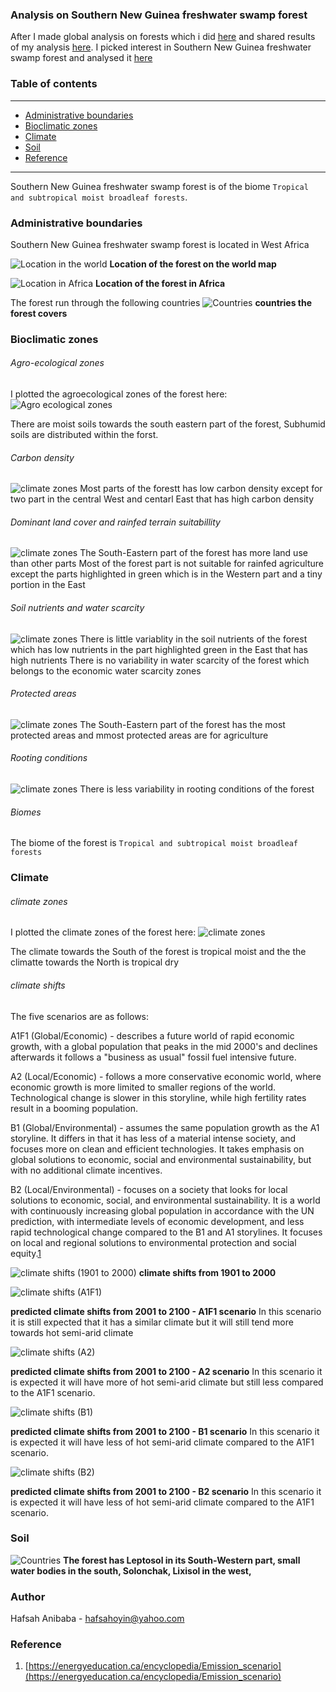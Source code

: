 ### Analysis on Southern New Guinea freshwater swamp forest

After I made global analysis on forests which i did  [here](https://nbviewer.org/github/Hafsah2020/mentorship-outreachy/blob/moja-global-main/outreachy/Southern_New_Guinea_freshwater_swamp_forest_analysis/Global_analysis_of_all_forests_in_the_world.ipynb) and shared results of my analysis [here](Global_analysis_of_all_forests_in_the_world.md). I picked interest in Southern New Guinea freshwater swamp forest and analysed it [here](https://nbviewer.org/github/Hafsah2020/mentorship-outreachy/blob/moja-global-main/outreachy/Southern_New_Guinea_freshwater_swamp_forest_analysis/Southern_New_Guinea_freshwater_swamp_forest.ipynb)

### Table of contents

___

* [Administrative boundaries](#Administrative-boundaries)
* [Bioclimatic zones](#Bioclimatic-zones)
* [Climate](#Climate)
* [Soil](#Soil)
* [Reference](#Reference)

___


Southern New Guinea freshwater swamp forest is of the biome `Tropical and subtropical moist broadleaf forests`.

### Administrative boundaries

Southern New Guinea freshwater swamp forest is located in West Africa

![Location in the world](Images/fav_forest_world.png)
<b> Location of the forest on the world map</b>

![Location in Africa](Images/fav_forest_africa.png)
<b> Location of the forest in Africa </b>

The forest run through the following countries
![Countries](Images/fav_forest_countries.png)
<b> countries the forest covers </b>


### Bioclimatic zones

###### Agro-ecological zones

I plotted the agroecological zones of the forest here:
![Agro ecological zones](Images/fav_forest_agroeco.png)


There are moist soils towards the south eastern part of the forest, Subhumid soils are distributed within the forst.

###### Carbon density
![climate zones](Images/fav_forest_carbon_density.png)
Most parts of the forestt has low carbon density except for two part in the central West and centarl East that has high carbon density

###### Dominant land cover and rainfed terrain suitabillity
![climate zones](Images/fav_forest_dom_rainfed.png)
The South-Eastern part of the forest has more land use than other parts 
Most of the forest part is not suitable for rainfed agriculture except the parts highlighted in green which is in the Western part and a tiny portion in the East

###### Soil nutrients and water scarcity
![climate zones](Images/fav_forest_nut_water.png)
There is little variablity in the soil nutrients of the forest which has low nutrients in the part highlighted green in the East that has high nutrients
There is no variability in water scarcity of the forest which belongs to the economic water scarcity zones

###### Protected areas
![climate zones](Images/fav_forest_rest_prot.png)
The South-Eastern part of the forest has the most protected areas and mmost protected areas are for agriculture

###### Rooting conditions
![climate zones](Images/fav_forest_rest_prot.png)
There is less variability in rooting conditions of the forest

###### Biomes

The biome of the forest is `Tropical and subtropical moist broadleaf forests`


### Climate

###### climate zones

I plotted the climate zones of the forest here:
![climate zones](Images/fav_forest_climate.png)

The climate towards the South of the forest is tropical moist and the the climatte towards the North is tropical dry

###### climate shifts

The five scenarios are as follows:

A1F1 (Global/Economic) - describes a future world of rapid economic growth, with a global population that peaks in the mid 2000's and declines afterwards it follows a "business as usual" fossil fuel intensive future.

A2 (Local/Economic) - follows a more conservative economic world, where economic growth is more limited to smaller regions of the world. Technological change is slower in this storyline, while high fertility rates result in a booming population.

B1 (Global/Environmental) - assumes the same population growth as the A1 storyline. It differs in that it has less of a material intense society, and focuses more on clean and efficient technologies. It takes emphasis on global solutions to economic, social and environmental sustainability, but with no additional climate incentives.

B2 (Local/Environmental) - focuses on a society that looks for local solutions to economic, social, and environmental sustainability. It is a world with continuously increasing global population in accordance with the UN prediction, with intermediate levels of economic development, and less rapid technological change compared to the B1 and A1 storylines. It focuses on local and regional solutions to environmental protection and social equity.[1](https://energyeducation.ca/encyclopedia/Emission_scenario)


![climate shifts (1901 to 2000)](Images/fav_forest_shifts_no_scenario.png)
<b> climate shifts from 1901 to 2000</b>


![climate shifts (A1F1)](Images/fav_forest_shifts_A1F1.png)

<b>predicted climate shifts from 2001 to 2100 - A1F1 scenario</b>
In this scenario it is still expected that it has a similar climate but it will still tend more towards hot semi-arid climate

![climate shifts (A2)](Images/fav_forest_shifts_A2.png)

<b>predicted climate shifts from 2001 to 2100 - A2 scenario</b>
In this scenario it is expected it will have more of hot semi-arid climate but still less compared to the A1F1 scenario.


![climate shifts (B1)](Images/fav_forest_shifts_B1.png)

<b>predicted climate shifts from 2001 to 2100 - B1 scenario</b>
In this scenario it is expected it will have less of hot semi-arid climate compared to the A1F1 scenario.

![climate shifts (B2)](Images/fav_forest_shifts_B2.png)

<b>predicted climate shifts from 2001 to 2100 - B2 scenario</b>
In this scenario it is expected it will have less of hot semi-arid climate compared to the A1F1 scenario.


### Soil
![Countries](Images/fav_forest_soil_class.png)
<b>The forest has Leptosol in its South-Western part, small water bodies in the south, Solonchak, Lixisol in the west,  </b>



### Author

Hafsah Anibaba - hafsahoyin@yahoo.com


### Reference

1. [https://energyeducation.ca/encyclopedia/Emission_scenario](https://energyeducation.ca/encyclopedia/Emission_scenario)
